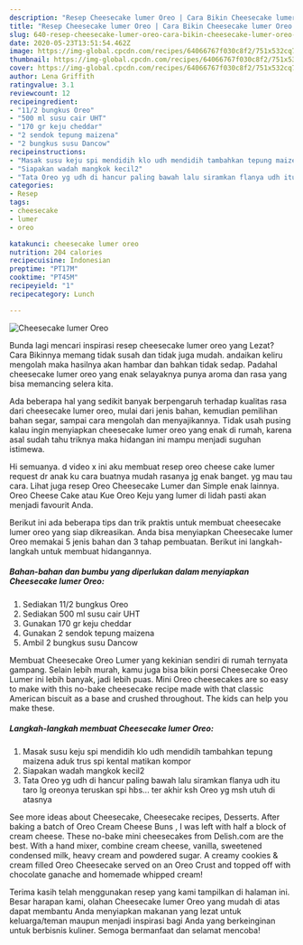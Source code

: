 ```yaml
---
description: "Resep Cheesecake lumer Oreo | Cara Bikin Cheesecake lumer Oreo Yang Sempurna"
title: "Resep Cheesecake lumer Oreo | Cara Bikin Cheesecake lumer Oreo Yang Sempurna"
slug: 640-resep-cheesecake-lumer-oreo-cara-bikin-cheesecake-lumer-oreo-yang-sempurna
date: 2020-05-23T13:51:54.462Z
image: https://img-global.cpcdn.com/recipes/64066767f030c8f2/751x532cq70/cheesecake-lumer-oreo-foto-resep-utama.jpg
thumbnail: https://img-global.cpcdn.com/recipes/64066767f030c8f2/751x532cq70/cheesecake-lumer-oreo-foto-resep-utama.jpg
cover: https://img-global.cpcdn.com/recipes/64066767f030c8f2/751x532cq70/cheesecake-lumer-oreo-foto-resep-utama.jpg
author: Lena Griffith
ratingvalue: 3.1
reviewcount: 12
recipeingredient:
- "11/2 bungkus Oreo"
- "500 ml susu cair UHT"
- "170 gr keju cheddar"
- "2 sendok tepung maizena"
- "2 bungkus susu Dancow"
recipeinstructions:
- "Masak susu keju spi mendidih klo udh mendidih tambahkan tepung maizena aduk trus spi kental matikan kompor"
- "Siapakan wadah mangkok kecil2"
- "Tata Oreo yg udh di hancur paling bawah lalu siramkan flanya udh itu taro lg oreonya teruskan spi hbs... ter akhir ksh Oreo yg msh utuh di atasnya"
categories:
- Resep
tags:
- cheesecake
- lumer
- oreo

katakunci: cheesecake lumer oreo 
nutrition: 204 calories
recipecuisine: Indonesian
preptime: "PT17M"
cooktime: "PT45M"
recipeyield: "1"
recipecategory: Lunch

---
```



![Cheesecake lumer Oreo](https://img-global.cpcdn.com/recipes/64066767f030c8f2/751x532cq70/cheesecake-lumer-oreo-foto-resep-utama.jpg)

Bunda lagi mencari inspirasi resep cheesecake lumer oreo yang Lezat? Cara Bikinnya memang tidak susah dan tidak juga mudah. andaikan keliru mengolah maka hasilnya akan hambar dan bahkan tidak sedap. Padahal cheesecake lumer oreo yang enak selayaknya punya aroma dan rasa yang bisa memancing selera kita.

Ada beberapa hal yang sedikit banyak berpengaruh terhadap kualitas rasa dari cheesecake lumer oreo, mulai dari jenis bahan, kemudian pemilihan bahan segar, sampai cara mengolah dan menyajikannya. Tidak usah pusing kalau ingin menyiapkan cheesecake lumer oreo yang enak di rumah, karena asal sudah tahu triknya maka hidangan ini mampu menjadi suguhan istimewa.

Hi semuanya. d video x ini aku membuat resep oreo cheese cake lumer request dr anak ku cara buatnya mudah rasanya jg enak banget. yg mau tau cara. Lihat juga resep Oreo Cheesecake Lumer dan Simple enak lainnya. Oreo Cheese Cake atau Kue Oreo Keju yang lumer di lidah pasti akan menjadi favourit Anda.


Berikut ini ada beberapa tips dan trik praktis untuk membuat cheesecake lumer oreo yang siap dikreasikan. Anda bisa menyiapkan Cheesecake lumer Oreo memakai 5 jenis bahan dan 3 tahap pembuatan. Berikut ini langkah-langkah untuk membuat hidangannya.

<!--inarticleads1-->

##### Bahan-bahan dan bumbu yang diperlukan dalam menyiapkan Cheesecake lumer Oreo:

1. Sediakan 11/2 bungkus Oreo
1. Sediakan 500 ml susu cair UHT
1. Gunakan 170 gr keju cheddar
1. Gunakan 2 sendok tepung maizena
1. Ambil 2 bungkus susu Dancow


Membuat Cheesecake Oreo Lumer yang kekinian sendiri di rumah ternyata gampang. Selain lebih murah, kamu juga bisa bikin porsi Cheesecake Oreo Lumer ini lebih banyak, jadi lebih puas. Mini Oreo cheesecakes are so easy to make with this no-bake cheesecake recipe made with that classic American biscuit as a base and crushed throughout. The kids can help you make these. 

<!--inarticleads2-->

##### Langkah-langkah membuat Cheesecake lumer Oreo:

1. Masak susu keju spi mendidih klo udh mendidih tambahkan tepung maizena aduk trus spi kental matikan kompor
1. Siapakan wadah mangkok kecil2
1. Tata Oreo yg udh di hancur paling bawah lalu siramkan flanya udh itu taro lg oreonya teruskan spi hbs... ter akhir ksh Oreo yg msh utuh di atasnya


See more ideas about Cheesecake, Cheesecake recipes, Desserts. After baking a batch of Oreo Cream Cheese Buns , I was left with half a block of cream cheese. These no-bake mini cheesecakes from Delish.com are the best. With a hand mixer, combine cream cheese, vanilla, sweetened condensed milk, heavy cream and powdered sugar. A creamy cookies &amp; cream filled Oreo Cheesecake served on an Oreo Crust and topped off with chocolate ganache and homemade whipped cream! 

Terima kasih telah menggunakan resep yang kami tampilkan di halaman ini. Besar harapan kami, olahan Cheesecake lumer Oreo yang mudah di atas dapat membantu Anda menyiapkan makanan yang lezat untuk keluarga/teman maupun menjadi inspirasi bagi Anda yang berkeinginan untuk berbisnis kuliner. Semoga bermanfaat dan selamat mencoba!
